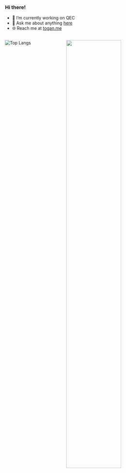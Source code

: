 ### Hi there!


- 🔭 I’m currently working on QEC
- 💬 Ask me about anything [here](https://github.com/T0gan/T0gan/issues)
- 🌐 Reach me at [togan.me](https://togan.me)



##
<p>
  <img width="60%" align="right" src="https://github-readme-stats.vercel.app/api?username=T0gan&show_icons=true&hide_border=true" />
</p>

![Top Langs](https://github-readme-stats.vercel.app/api/top-langs/?username=T0gan&hide=html)
